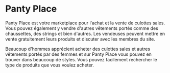 # Panty Place
Panty Place est votre marketplace pour l'achat et la vente de culottes sales. Vous pouvez également y vendre d'autres vêtements portés comme des chaussettes, des strings et bien d'autres.
Les vendeuses peuvent mettre en vente gratuitement leurs produits et discuter avec les membres du site.

Beaucoup d'hommes apprécient acheter des culottes sales et autres vêtements portés par des femmes et sur Panty Place vous pouvez en trouver dans beaucoup de styles. Vous pouvez facilement rechercher le type de produits que vous voulez acheter.
